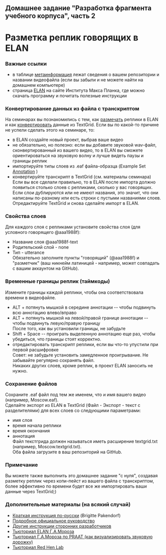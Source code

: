 ## Домашнее задание "Разработка фрагмента учебного корпуса", часть 2
# Разметка реплик говорящих в ELAN 

### Важные ссылки  
* в таблице [метаинформация](https://docs.google.com/spreadsheets/d/19H5hNnkfotaz0_-A6ACYLIOTSc7mXCdV5Mgec1Kk02k/edit?usp=sharing) лежат сведения о вашем репозитории и названии видеофайла (если вы забыли и не можете найти на домашнем компьютере) 
* страница [ELAN](https://tla.mpi.nl/tools/tla-tools/elan/) на сайте Института Макса Планка, где можно скачать программу и почитать полезные инструкции   

### Конвертирование данных из файла с транскриптом  
На семинарах вы познакомились с тем, как [размечать](practicum-elan.md) реплики в ELAN и как [конвертировать](practicum-elan-textgrid.md) данные из TextGrid. 
Если вы по какой-то причине не успели сделать этого на семинаре, то:  
* в ELAN создайте новый проект, выбрав ваше видео  
* не обязательно, но полезно: если вы добавите звуковой wav-файл, сконвертированный из вашего видео, то в ELAN вы сможете ориентироваться на звуковую волну и лучше видеть паузы и границы реплик       
* импортируйте типы слоев из .eaf файла-образца (Example Set [Annotation](http://www.mpi.nl/tools/elan/elan-example3.eaf) )  
* конвертируйте транскрипт в TextGrid (см. материалы семинара)  
Если вы все сделали правильно, то в ELAN после импорта должно появиться столько слоев с репликами, сколько у вас говорящих. Если слои дублируются или не имеют названия, это значит, что они написаны по-разному или есть строки с пустыми названиями слоев. Отредактируйте TextGrid и снова сделайте импорт в ELAN.         

### Свойства слоев  
Для каждого слоя с репликами установите свойства слоя (для условного говорящего @aaa1988f):  
* Название слоя @aaa1988f-text  
* Родительский слой - none   
* Тип - utterance  
Обязательно заполните пункты "говорящий" (@aaa1988f) и "разметчик" (ваш никнейм латиницей - например, может совпадать с вашим аккаунтом на GitHub).  

### Временные границы реплик (таймкоды)  
Измените границы каждой реплики, чтобы она соответствовала времени в видеофайле. 
* ALT + потянуть мышкой в середине аннотации -- чтобы подвинуть всю аннотацию влево/вправо  
* ALT + потянуть мышкой на левой/правой границе аннотации -- чтобы подвинуть левую/правую границу  
После того, как вы установили границы, не забудьте 
* Shift + Space -- проиграть выделенную аннотацию еще раз, чтобы убедиться, что границы стоят корректно.   
* отредактировать транскрипт реплики, если вы что-то упустили при первой расшифровке  
Совет: не забудьте установить замедленное проигрывание. Не забывайте регулярно сохранять файл.  
Никаких других слоев, кроме реплик, в проект ELAN заносить не нужно.   

### Сохранение файлов  
Сохраните .eaf файл под тем же именем, что и имя вашего видео (например, Moscow.eaf).  
Сделайте экспорт из ELAN в TextGrid (Файл - Экспорт - текст с разделителями) для всех слоев со следующими параметрами:     
* имя слоя  
* время начала реплики  
* время окончания  
* аннотация  
Файл текстгрида должен называться иметь расширение textgrid.txt (например, Moscow.textgrid.txt).  
Оба файла загрузите в ваш репозиторий на GitHub.  

### Примечание  
Вы можете также выполнить это домашнее задание "с нуля", создавая разметку реплик через копи-пейст из вашего файла с транскриптом, более эффективно по времени будет все же импортировать ваши данные через TextGrid;)


### Дополнительные материалы (на всякий случай)  
* [Краткая инструкция по-русски](http://www.mpi.nl/tools/elan/tp/how-to/ELAN_handout_Russian.pdf) (Brigitte Pakendorf)  
* [Подробное официальное руководство](http://www.mpi.nl/corpus/manuals/manual-elan.pdf)  
* [Другие инструкции сторонних разработчиков](http://tla.mpi.nl/tools/tla-tools/elan/thirdparty/#documentation)  
* [Тьюториал ELAN Г.А.Мороза](https://www.academia.edu/10058194/Как_пользоваться_ELAN?auto=download)  
* [Тьюториал Г.А.Мороза по PRAAT (как визуализировать звуковую дорожку)](http://il.rggu.ru/binary/object_91.1413567032.4359.pdf)  
* [Тьюториал Red Hen Lab](https://cognitivescience.hunnu.edu.cn/redhen_mirror_httrack/site/distributedlittleredhen/home/tutorials-and-educational-resources/-how-to-annotate-with-elan.html)  

